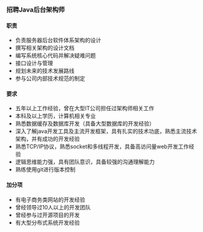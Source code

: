 ### 招聘Java后台架构师

#### 职责

- 负责服务器后台软件体系架构的设计
- 撰写相关架构的设计文档
- 编写系统核心代码并解决疑难问题
- 接口设计与管理
- 规划未来的技术发展路线
- 参与公司内部技术规范的制定

#### 要求

- 五年以上工作经验，曾在大型IT公司担任过架构师相关工作
- 本科及以上学历，计算机相关专业
- 熟悉数据缓存及数据库开发（具备大型数据库的开发经验）
- 深入了解java开发工具及主流开发框架，具有扎实的技术功底，熟悉主流技术架构，并有成功的开发经验
- 熟悉TCP/IP协议，熟悉socket和多线程开发，具备高访问量web开发工作经验
- 逻辑思维能力强，具有团队意识，具备较强的沟通理解能力
- 熟练使用git进行版本控制

#### 加分项

- 有电子商务类网站的开发经验
- 曾经领导过10人以上的开发团队
- 曾经参与过开源项目的开发
- 有大型分布式系统开发经验

